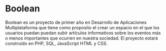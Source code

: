 # Boolean 
Boolean es un proyecto de primer año en Desarrollo de Aplicaciones Multiplataforma que tiene como proposito el crear un espacio en el que los usuarios puedan puedan subir artículos informativos sobre los eventos más o menos importantes que ocurren en nuestra sociedad. El proyecto estará construido en PHP, SQL, JavaScript HTML y CSS.
